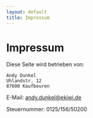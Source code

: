 ```yaml
---
layout: default
title: Impressum
---
```


# Impressum

Diese Seite wird betrieben von:

	Andy Dunkel
	Uhlandstr. 12
	87600 Kaufbeuren

E-Mail: andy.dunkel@ekiwi.de

Steuernummer: 0125/156/50200
